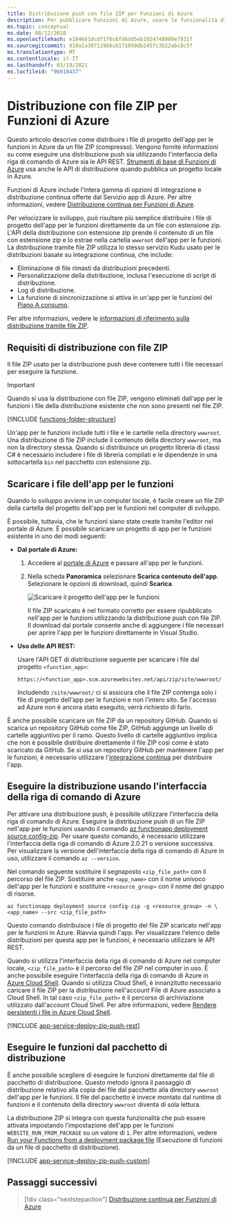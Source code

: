 ```yaml
---
title: Distribuzione push con file ZIP per Funzioni di Azure
description: Per pubblicare Funzioni di Azure, usare le funzionalità di distribuzione con file ZIP del servizio di distribuzione Kudu.
ms.topic: conceptual
ms.date: 08/12/2018
ms.openlocfilehash: e104661dcdf1f6c6fd6dd5eb1024748980e7931f
ms.sourcegitcommit: 910a1a38711966cb171050db245fc3b22abc8c5f
ms.translationtype: MT
ms.contentlocale: it-IT
ms.lasthandoff: 03/19/2021
ms.locfileid: "96018437"
---
```

# <a name="zip-deployment-for-azure-functions"></a>Distribuzione con file ZIP per Funzioni di Azure

Questo articolo descrive come distribuire i file di progetto dell'app per le funzioni in Azure da un file ZIP (compresso). Vengono fornite informazioni su come eseguire una distribuzione push sia utilizzando l'interfaccia della riga di comando di Azure sia le API REST. [Strumenti di base di Funzioni di Azure](functions-run-local.md) usa anche le API di distribuzione quando pubblica un progetto locale in Azure.

Funzioni di Azure include l'intera gamma di opzioni di integrazione e distribuzione continua offerte dal Servizio app di Azure. Per altre informazioni, vedere [Distribuzione continua per Funzioni di Azure](functions-continuous-deployment.md).

Per velocizzare lo sviluppo, può risultare più semplice distribuire i file di progetto dell'app per le funzioni direttamente da un file con estensione zip. L'API della distribuzione con estensione zip prende il contenuto di un file con estensione zip e lo estrae nella cartella `wwwroot` dell'app per le funzioni. La distribuzione tramite file ZIP utilizza lo stesso servizio Kudu usato per le distribuzioni basate su integrazione continua, che include:

+ Eliminazione di file rimasti da distribuzioni precedenti.
+ Personalizzazione della distribuzione, inclusa l'esecuzione di script di distribuzione.
+ Log di distribuzione.
+ La funzione di sincronizzazione si attiva in un'app per le funzioni del [Piano A consumo](functions-scale.md).

Per altre informazioni, vedere le [informazioni di riferimento sulla distribuzione tramite file ZIP](https://github.com/projectkudu/kudu/wiki/Deploying-from-a-zip-file).

## <a name="deployment-zip-file-requirements"></a>Requisiti di distribuzione con file ZIP

Il file ZIP usato per la distribuzione push deve contenere tutti i file necessari per eseguire la funzione.

>[!IMPORTANT]
> Quando si usa la distribuzione con file ZIP, vengono eliminati dall'app per le funzioni i file della distribuzione esistente che non sono presenti nel file ZIP.  

[!INCLUDE [functions-folder-structure](../../includes/functions-folder-structure.md)]

Un'app per le funzioni include tutti i file e le cartelle nella directory `wwwroot`. Una distribuzione di file ZIP include il contenuto della directory `wwwroot`, ma non la directory stessa. Quando si distribuisce un progetto libreria di classi C# è necessario includere i file di libreria compilati e le dipendenze in una sottocartella `bin` nel pacchetto con estensione zip.

## <a name="download-your-function-app-files"></a>Scaricare i file dell'app per le funzioni

Quando lo sviluppo avviene in un computer locale, è facile creare un file ZIP della cartella del progetto dell'app per le funzioni nel computer di sviluppo.

È possibile, tuttavia, che le funzioni siano state create tramite l'editor nel portale di Azure. È possibile scaricare un progetto di app per le funzioni esistente in uno dei modi seguenti:

+ **Dal portale di Azure:**

  1. Accedere al [portale di Azure](https://portal.azure.com) e passare all'app per le funzioni.

  2. Nella scheda **Panoramica** selezionare **Scarica contenuto dell'app**. Selezionare le opzioni di download, quindi **Scarica**.

      ![Scaricare il progetto dell'app per le funzioni](./media/deployment-zip-push/download-project.png)

     Il file ZIP scaricato è nel formato corretto per essere ripubblicato nell'app per le funzioni utilizzando la distribuzione push con file ZIP. Il download dal portale consente anche di aggiungere i file necessari per aprire l'app per le funzioni direttamente in Visual Studio.

+ **Uso delle API REST:**

    Usare l'API GET di distribuzione seguente per scaricare i file dal progetto `<function_app>`: 

    ```http
    https://<function_app>.scm.azurewebsites.net/api/zip/site/wwwroot/
    ```

    Includendo `/site/wwwroot/` ci si assicura che il file ZIP contenga solo i file di progetto dell'app per le funzioni e non l'intero sito. Se l'accesso ad Azure non è ancora stato eseguito, verrà richiesto di farlo.  

È anche possibile scaricare un file ZIP da un repository GitHub. Quando si scarica un repository GitHub come file ZIP, GitHub aggiunge un livello di cartelle aggiuntivo per il ramo. Questo livello di cartelle aggiuntivo implica che non è possibile distribuire direttamente il file ZIP così come è stato scaricato da GitHub. Se si usa un repository GitHub per mantenere l'app per le funzioni, è necessario utilizzare l'[integrazione continua](functions-continuous-deployment.md) per distribuire l'app.  

## <a name="deploy-by-using-azure-cli"></a><a name="cli"></a>Eseguire la distribuzione usando l'interfaccia della riga di comando di Azure

Per attivare una distribuzione push, è possibile utilizzare l'interfaccia della riga di comando di Azure. Eseguire la distribuzione push di un file ZIP nell'app per le funzioni usando il comando [az functionapp deployment source config-zip](/cli/azure/functionapp/deployment/source#az-functionapp-deployment-source-config-zip). Per usare questo comando, è necessario utilizzare l'interfaccia della riga di comando di Azure 2.0.21 o versione successiva. Per visualizzare la versione dell'interfaccia della riga di comando di Azure in uso, utilizzare il comando `az --version`.

Nel comando seguente sostituire il segnaposto `<zip_file_path>` con il percorso del file ZIP. Sostituire anche `<app_name>` con il nome univoco dell'app per le funzioni e sostituire `<resource_group>` con il nome del gruppo di risorse.

```azurecli-interactive
az functionapp deployment source config-zip -g <resource_group> -n \
<app_name> --src <zip_file_path>
```

Questo comando distribuisce i file di progetto del file ZIP scaricato nell'app per le funzioni in Azure. Riavvia quindi l'app. Per visualizzare l'elenco delle distribuzioni per questa app per le funzioni, è necessario utilizzare le API REST.

Quando si utilizza l'interfaccia della riga di comando di Azure nel computer locale, `<zip_file_path>` è il percorso del file ZIP nel computer in uso. È anche possibile eseguire l'interfaccia della riga di comando di Azure in [Azure Cloud Shell](../cloud-shell/overview.md). Quando si utilizza Cloud Shell, è innanzitutto necessario caricare il file ZIP per la distribuzione nell'account File di Azure associato a Cloud Shell. In tal caso `<zip_file_path>` è il percorso di archiviazione utilizzato dall'account Cloud Shell. Per altre informazioni, vedere [Rendere persistenti i file in Azure Cloud Shell](../cloud-shell/persisting-shell-storage.md).

[!INCLUDE [app-service-deploy-zip-push-rest](../../includes/app-service-deploy-zip-push-rest.md)]

## <a name="run-functions-from-the-deployment-package"></a>Eseguire le funzioni dal pacchetto di distribuzione

È anche possibile scegliere di eseguire le funzioni direttamente dal file di pacchetto di distribuzione. Questo metodo ignora il passaggio di distribuzione relativo alla copia dei file dal pacchetto alla directory `wwwroot` dell'app per le funzioni. Il file del pacchetto è invece montato dal runtime di funzioni e il contenuto della directory `wwwroot` diventa di sola lettura.  

La distribuzione ZIP si integra con questa funzionalità che può essere attivata impostando l'impostazione dell'app per le funzioni `WEBSITE_RUN_FROM_PACKAGE` su un valore di `1`. Per altre informazioni, vedere [Run your Functions from a deployment package file](run-functions-from-deployment-package.md) (Esecuzione di funzioni da un file di pacchetto di distribuzione).

[!INCLUDE [app-service-deploy-zip-push-custom](../../includes/app-service-deploy-zip-push-custom.md)]

## <a name="next-steps"></a>Passaggi successivi

> [!div class="nextstepaction"]
> [Distribuzione continua per Funzioni di Azure](functions-continuous-deployment.md)

[.zip push deployment reference topic]: https://github.com/projectkudu/kudu/wiki/Deploying-from-a-zip-file
